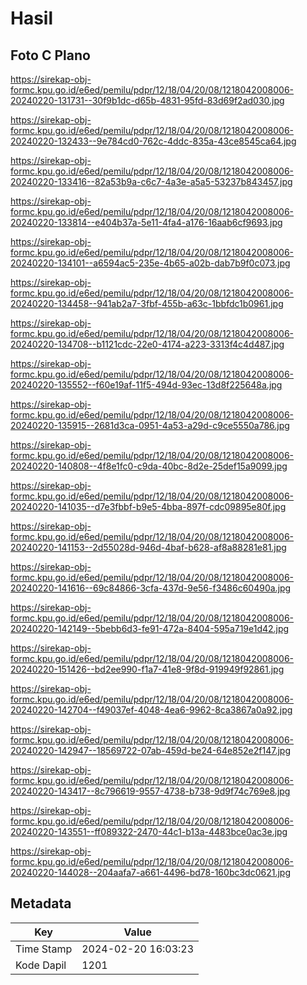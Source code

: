 # Hasil

## Foto C Plano

https://sirekap-obj-formc.kpu.go.id/e6ed/pemilu/pdpr/12/18/04/20/08/1218042008006-20240220-131731--30f9b1dc-d65b-4831-95fd-83d69f2ad030.jpg

https://sirekap-obj-formc.kpu.go.id/e6ed/pemilu/pdpr/12/18/04/20/08/1218042008006-20240220-132433--9e784cd0-762c-4ddc-835a-43ce8545ca64.jpg

https://sirekap-obj-formc.kpu.go.id/e6ed/pemilu/pdpr/12/18/04/20/08/1218042008006-20240220-133416--82a53b9a-c6c7-4a3e-a5a5-53237b843457.jpg

https://sirekap-obj-formc.kpu.go.id/e6ed/pemilu/pdpr/12/18/04/20/08/1218042008006-20240220-133814--e404b37a-5e11-4fa4-a176-16aab6cf9693.jpg

https://sirekap-obj-formc.kpu.go.id/e6ed/pemilu/pdpr/12/18/04/20/08/1218042008006-20240220-134101--a6594ac5-235e-4b65-a02b-dab7b9f0c073.jpg

https://sirekap-obj-formc.kpu.go.id/e6ed/pemilu/pdpr/12/18/04/20/08/1218042008006-20240220-134458--941ab2a7-3fbf-455b-a63c-1bbfdc1b0961.jpg

https://sirekap-obj-formc.kpu.go.id/e6ed/pemilu/pdpr/12/18/04/20/08/1218042008006-20240220-134708--b1121cdc-22e0-4174-a223-3313f4c4d487.jpg

https://sirekap-obj-formc.kpu.go.id/e6ed/pemilu/pdpr/12/18/04/20/08/1218042008006-20240220-135552--f60e19af-11f5-494d-93ec-13d8f225648a.jpg

https://sirekap-obj-formc.kpu.go.id/e6ed/pemilu/pdpr/12/18/04/20/08/1218042008006-20240220-135915--2681d3ca-0951-4a53-a29d-c9ce5550a786.jpg

https://sirekap-obj-formc.kpu.go.id/e6ed/pemilu/pdpr/12/18/04/20/08/1218042008006-20240220-140808--4f8e1fc0-c9da-40bc-8d2e-25def15a9099.jpg

https://sirekap-obj-formc.kpu.go.id/e6ed/pemilu/pdpr/12/18/04/20/08/1218042008006-20240220-141035--d7e3fbbf-b9e5-4bba-897f-cdc09895e80f.jpg

https://sirekap-obj-formc.kpu.go.id/e6ed/pemilu/pdpr/12/18/04/20/08/1218042008006-20240220-141153--2d55028d-946d-4baf-b628-af8a88281e81.jpg

https://sirekap-obj-formc.kpu.go.id/e6ed/pemilu/pdpr/12/18/04/20/08/1218042008006-20240220-141616--69c84866-3cfa-437d-9e56-f3486c60490a.jpg

https://sirekap-obj-formc.kpu.go.id/e6ed/pemilu/pdpr/12/18/04/20/08/1218042008006-20240220-142149--5bebb6d3-fe91-472a-8404-595a719e1d42.jpg

https://sirekap-obj-formc.kpu.go.id/e6ed/pemilu/pdpr/12/18/04/20/08/1218042008006-20240220-151426--bd2ee990-f1a7-41e8-9f8d-919949f92861.jpg

https://sirekap-obj-formc.kpu.go.id/e6ed/pemilu/pdpr/12/18/04/20/08/1218042008006-20240220-142704--f49037ef-4048-4ea6-9962-8ca3867a0a92.jpg

https://sirekap-obj-formc.kpu.go.id/e6ed/pemilu/pdpr/12/18/04/20/08/1218042008006-20240220-142947--18569722-07ab-459d-be24-64e852e2f147.jpg

https://sirekap-obj-formc.kpu.go.id/e6ed/pemilu/pdpr/12/18/04/20/08/1218042008006-20240220-143417--8c796619-9557-4738-b738-9d9f74c769e8.jpg

https://sirekap-obj-formc.kpu.go.id/e6ed/pemilu/pdpr/12/18/04/20/08/1218042008006-20240220-143551--ff089322-2470-44c1-b13a-4483bce0ac3e.jpg

https://sirekap-obj-formc.kpu.go.id/e6ed/pemilu/pdpr/12/18/04/20/08/1218042008006-20240220-144028--204aafa7-a661-4496-bd78-160bc3dc0621.jpg


## Metadata

| Key        | Value               |
| ---------- | ------------------- |
| Time Stamp | 2024-02-20 16:03:23 |
| Kode Dapil | 1201                |



